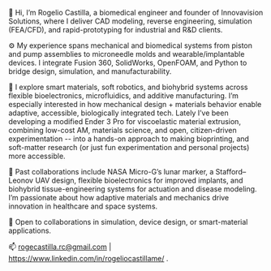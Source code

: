 👋 Hi, I’m Rogelio Castilla, a biomedical engineer and founder of Innovavision Solutions, where I deliver CAD modeling, reverse engineering, simulation (FEA/CFD), and rapid-prototyping for industrial and R&D clients.

⚙️ My experience spans mechanical and biomedical systems from piston and pump assemblies to microneedle molds and wearable/implantable devices. I integrate Fusion 360, SolidWorks, OpenFOAM, and Python to bridge design, simulation, and manufacturability.

🧠 I explore smart materials, soft robotics, and biohybrid systems across flexible bioelectronics, microfluidics, and additive manufacturing. I’m especially interested in how mechanical design + materials behavior enable adaptive, accessible, biologically integrated tech. Lately I’ve been developing a modified Ender 3 Pro for viscoelastic material extrusion, combining low-cost AM, materials science, and open, citizen-driven experimentation -- into a hands-on approach to making bioprinting, and soft-matter research (or just fun experimentation and personal projects) more accessible.

🚀 Past collaborations include NASA Micro-G’s lunar marker, a Stafford–Leonov UAV design, flexible bioelectronics for improved implants, and biohybrid tissue-engineering systems for actuation and disease modeling. I’m passionate about how adaptive materials and mechanics drive innovation in healthcare and space systems.

🤝 Open to collaborations in simulation, device design, or smart-material applications.

📫 rogecastilla.rc@gmail.com | https://www.linkedin.com/in/rogeliocastillame/
.

<!---
rogecastilla/rogecastilla is a ✨ special ✨ repository because its `README.md` (this file) appears on your GitHub profile.
You can click the Preview link to take a look at your changes.
--->
